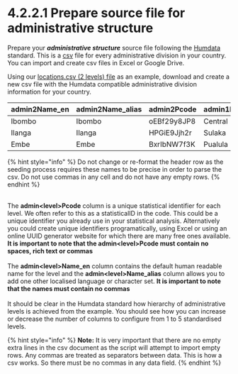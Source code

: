 # 4.2.2.1 Prepare source file for administrative structure

Prepare your _**administrative structure**_ source file following the [Humdata](https://data.humdata.org/) standard. This is a [csv](https://en.wikipedia.org/wiki/Comma-separated_values) file for every administrative division in your country. You can import and create csv files in Excel or Google Drive.

Using our [locations.csv (2 levels) file](https://github.com/opencrvs/opencrvs-countryconfig/blob/develop/src/data-seeding/locations/source/locations.csv) as an example, download and create a new csv file with the Humdata compatible administrative division information for your country.

| admin2Name\_en | admin2Name\_alias | admin2Pcode | admin1Name\_en | admin1Name\_alias | admin1Pcode | admin0Name\_en | admin0Name\_alias | admin0Pcode |
| -------------- | ----------------- | ----------- | -------------- | ----------------- | ----------- | -------------- | ----------------- | ----------- |
| Ibombo         | Ibombo            | oEBf29y8JP8 | Central        | Central           | AWn3s2RqgAN | Farajaland     | Farajaland        | FAR         |
| Ilanga         | Ilanga            | HPGiE9Jjh2r | Sulaka         | Sulaka            | KozcEjeTyuD | Farajaland     | Farajaland        | FAR         |
| Embe           | Embe              | BxrIbNW7f3K | Pualula        | Pualula           | B1u1bVtIA92 | Farajaland     | Farajaland        | FAR         |

{% hint style="info" %}
Do not change or re-format the header row as the seeding process requires these names to be precise in order to parse the csv. Do not use commas in any cell and do not have any empty rows.
{% endhint %}

\
The **admin\<level>Pcode** column is a unique statistical identifier for each level. We often refer to this as a statisticalID in the code. This could be a unique identifier you already use in your statistical analysis. Alternatively you could create unique identifiers programatically, using Excel or using an online UUID generator website for which there are many free ones available. **It is important to note that the admin\<level>Pcode must contain no spaces, rich text or commas**\
\
The **admin\<level>Name\_en** column contains the default human readable name for the level and the **admin\<level>Name\_alias** column allows you to add one other localised language or character set. **It is important to note that the names must contain no commas**\
\
It should be clear in the Humdata standard how hierarchy of administrative levels is achieved from the example. You should see how you can increase or decrease the number of columns to configure from 1 to 5 standardised levels.

{% hint style="info" %}
**Note:** It is very important that there are no empty extra lines in the csv document as the script will attempt to import empty rows. Any commas are treated as separators between data. This is how a csv works. So there must be no commas in any data field.
{% endhint %}
